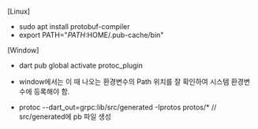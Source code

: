 [Linux]
- sudo apt install protobuf-compiler
- export PATH="$PATH:$HOME/.pub-cache/bin"

[Window]
- dart pub global activate protoc_plugin
- window에서는 이 때 나오는 환경변수의 Path 위치를 잘 확인하여 시스템 환경변수에 등록해야 함.


- protoc --dart_out=grpc:lib/src/generated -Iprotos protos/* // src/generated에 pb 파일 생성